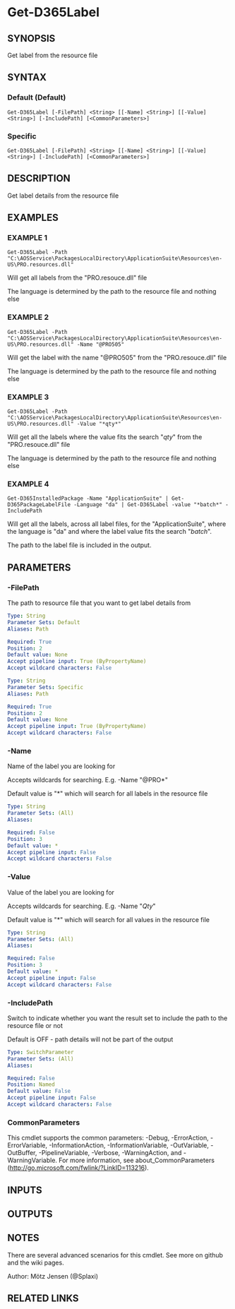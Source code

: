 ﻿---
external help file: d365fo.tools-help.xml
Module Name: d365fo.tools
online version:
schema: 2.0.0
---

# Get-D365Label

## SYNOPSIS
Get label from the resource file

## SYNTAX

### Default (Default)
```
Get-D365Label [-FilePath] <String> [[-Name] <String>] [[-Value] <String>] [-IncludePath] [<CommonParameters>]
```

### Specific
```
Get-D365Label [-FilePath] <String> [[-Name] <String>] [[-Value] <String>] [-IncludePath] [<CommonParameters>]
```

## DESCRIPTION
Get label details from the resource file

## EXAMPLES

### EXAMPLE 1
```
Get-D365Label -Path "C:\AOSService\PackagesLocalDirectory\ApplicationSuite\Resources\en-US\PRO.resources.dll"
```

Will get all labels from the "PRO.resouce.dll" file

The language is determined by the path to the resource file and nothing else

### EXAMPLE 2
```
Get-D365Label -Path "C:\AOSService\PackagesLocalDirectory\ApplicationSuite\Resources\en-US\PRO.resources.dll" -Name "@PRO505"
```

Will get the label with the name "@PRO505" from the "PRO.resouce.dll" file

The language is determined by the path to the resource file and nothing else

### EXAMPLE 3
```
Get-D365Label -Path "C:\AOSService\PackagesLocalDirectory\ApplicationSuite\Resources\en-US\PRO.resources.dll" -Value "*qty*"
```

Will get all the labels where the value fits the search "*qty*" from the "PRO.resouce.dll" file

The language is determined by the path to the resource file and nothing else

### EXAMPLE 4
```
Get-D365InstalledPackage -Name "ApplicationSuite" | Get-D365PackageLabelFile -Language "da" | Get-D365Label -value "*batch*" -IncludePath
```

Will get all the labels, across all label files, for the "ApplicationSuite", where the language is "da" and where the label value fits the search "*batch*".

The path to the label file is included in the output.

## PARAMETERS

### -FilePath
The path to resource file that you want to get label details from

```yaml
Type: String
Parameter Sets: Default
Aliases: Path

Required: True
Position: 2
Default value: None
Accept pipeline input: True (ByPropertyName)
Accept wildcard characters: False
```

```yaml
Type: String
Parameter Sets: Specific
Aliases: Path

Required: True
Position: 2
Default value: None
Accept pipeline input: True (ByPropertyName)
Accept wildcard characters: False
```

### -Name
Name of the label you are looking for

Accepts wildcards for searching.
E.g.
-Name "@PRO*"

Default value is "*" which will search for all labels in the resource file

```yaml
Type: String
Parameter Sets: (All)
Aliases:

Required: False
Position: 3
Default value: *
Accept pipeline input: False
Accept wildcard characters: False
```

### -Value
Value of the label you are looking for

Accepts wildcards for searching.
E.g.
-Name "*Qty*"

Default value is "*" which will search for all values in the resource file

```yaml
Type: String
Parameter Sets: (All)
Aliases:

Required: False
Position: 3
Default value: *
Accept pipeline input: False
Accept wildcard characters: False
```

### -IncludePath
Switch to indicate whether you want the result set to include the path to the resource file or not

Default is OFF - path details will not be part of the output

```yaml
Type: SwitchParameter
Parameter Sets: (All)
Aliases:

Required: False
Position: Named
Default value: False
Accept pipeline input: False
Accept wildcard characters: False
```

### CommonParameters
This cmdlet supports the common parameters: -Debug, -ErrorAction, -ErrorVariable, -InformationAction, -InformationVariable, -OutVariable, -OutBuffer, -PipelineVariable, -Verbose, -WarningAction, and -WarningVariable.
For more information, see about_CommonParameters (http://go.microsoft.com/fwlink/?LinkID=113216).

## INPUTS

## OUTPUTS

## NOTES
There are several advanced scenarios for this cmdlet.
See more on github and the wiki pages.

Author: Mötz Jensen (@Splaxi)

## RELATED LINKS
